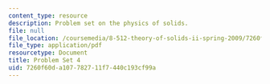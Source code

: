 ```yaml
---
content_type: resource
description: Problem set on the physics of solids.
file: null
file_location: /coursemedia/8-512-theory-of-solids-ii-spring-2009/7260f60da107782711f7440c193cf99a_MIT8_512s09_pset05.pdf
file_type: application/pdf
resourcetype: Document
title: Problem Set 4
uid: 7260f60d-a107-7827-11f7-440c193cf99a
---
```

